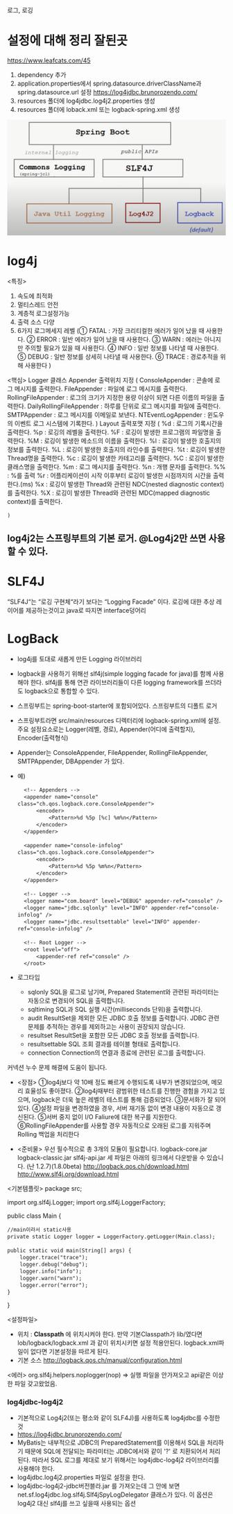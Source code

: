 로그, 로깅
# 설정에 대해 정리 잘된곳
https://www.leafcats.com/45
1. dependency 추가
2. application.properties에서 spring.datasource.driverClassName과 spring.datasource.url 설정
https://log4jdbc.brunorozendo.com/
3. resources 폴더에 log4jdbc.log4j2.properties 생성
4. resources 폴더에  loback.xml  또는 logback-spring.xml 생성

![스프링부트와 로거](../이미지/스프링부트로거.png)

# log4j
<특징>
1. 속도에 최적화
2. 멀티스레드 안전
3. 계층적 로그설정가능
4. 출력 소스 다양
5. 6가지 로그메세지 레벨
	(① FATAL : 가장 크리티컬한 에러가 일어 났을 때 사용한다.
	② ERROR : 일반 에러가 일어 났을 때 사용한다.
	③ WARN : 에러는 아니지만 주의할 필요가 있을 때 사용한다.
	④ INFO : 일반 정보를 나타낼 때 사용한다.
	⑤ DEBUG : 일반 정보를 상세히 나타낼 때 사용한다.
	⑥ TRACE : 경로추적을 위해 사용한다
	)

<핵심>
Logger 클래스
Appender 출력위치 지정
	(   ConsoleAppender : 콘솔에 로그 메시지를 출력한다.
		FileAppender : 파일에 로그 메시지를 출력한다.
		RollingFileAppender : 로그의 크기가 지정한 용량 이상이 되면 다른 이름의 파일을 출력한다.
		DailyRollingFileAppender : 하루를 단위로 로그 메시지를 파일에 출력한다.
		SMTPAppender : 로그 메시지를 이메일로 보낸다.
		NTEventLogAppender : 윈도우의 이벤트 로그 시스템에 기록한다.
	)
Layout 출력포맷 지정
	(
    %d : 로그의 기록시간을 출력한다.
    %p : 로깅의 레벨을 출력한다.
    %F : 로깅이 발생한 프로그램의 파일명을 출력한다.
    %M : 로깅이 발생한 메소드의 이름을 출력한다.
    %l : 로깅이 발생한 호출지의 정보를 출력한다.
    %L : 로깅이 발생한 호출지의 라인수를 출력한다.
    %t : 로깅이 발생한 Thread명을 출력한다.
    %c : 로깅이 발생한 카테고리를 출력한다.
    %C : 로깅이 발생한 클래스명을 출력한다.
    %m : 로그 메시지를 출력한다.
    %n : 개행 문자를 출력한다.
    %% : %를 출력
    %r : 어플리케이션이 시작 이후부터 로깅이 발생한 시점까지의 시간을 출력한다.(ms)
    %x : 로깅이 발생한 Thread와 관련된 NDC(nested diagnostic context)를 출력한다.
    %X : 로깅이 발생한 Thread와 관련된 MDC(mapped diagnostic context)를 출력한다.

	)

## log4j2는 스프링부트의 기본 로거. @Log4j2만 쓰면 사용할 수 있다.

# SLF4J
“SLF4J“는 “로깅 구현체“라기 보다는 “Logging Facade” 이다.
로깅에 대한 추상 레이어를 제공하는것이고 java로 따지면 interface덩어리


# LogBack
- log4j를 토대로 새롭게 만든 Logging 라이브러리
- logback을 사용하기 위해선 slf4j(simple logging facade for java)를 함께 사용해야 한다.
slf4j를 통해 연관 라이브러리들이 다른 logging framework를 쓰더라도 logback으로 통합할 수 있다.
- 스프링부트는 spring-boot-starter에 포함되어있다. 스프링부트의 디폴트 로거
- 스프링부트라면 src/main/resources 디렉터리에 logback-spring.xml에 설정.  주요 설정요소로는 Logger(레벨, 경로), Appender(어디에 출력할지), Encoder(출력형식)
- Appender는 ConsoleAppender, FileAppender, RollingFileAppender, SMTPAppender, DBAppender 가 있다.
- 예)
	<?xml version="1.0" encoding="UTF-8"?>
	<configuration debug="true">

		<!-- Appenders -->
		<appender name="console" class="ch.qos.logback.core.ConsoleAppender">
			<encoder>
				<Pattern>%d %5p [%c] %m%n</Pattern>
			</encoder>
		</appender>

		<appender name="console-infolog" class="ch.qos.logback.core.ConsoleAppender">
			<encoder>
				<Pattern>%d %5p %m%n</Pattern>
			</encoder>
		</appender>

		<!-- Logger -->
		<logger name="com.board" level="DEBUG" appender-ref="console" />
		<logger name="jdbc.sqlonly" level="INFO" appender-ref="console-infolog" />
		<logger name="jdbc.resultsettable" level="INFO" appender-ref="console-infolog" />

		<!-- Root Logger -->
		<root level="off">
			<appender-ref ref="console" />
		</root>
	</configuration>
- 로그타입
	- sqlonly
	SQL을 로그로 남기며, Prepared Statement와 관련된 파라미터는 자동으로 변경되어 SQL을 출력합니다.
	- sqltiming
	SQL과 SQL 실행 시간(milliseconds 단위)을 출력합니다.
	- audit
	ResultSet을 제외한 모든 JDBC 호출 정보를 출력합니다.
	JDBC 관련 문제를 추적하는 경우를 제외하고는 사용이 권장되지 않습니다.
	- resultset
	ResultSet을 포함한 모든 JDBC 호출 정보를 출력합니다.
	- resultsettable
	SQL 조회 결과를 테이블 형태로 출력합니다.
	- connection
	Connection의 연결과 종료에 관련된 로그를 출력합니다.

커넥션 누수 문제 해결에 도움이 됩니다.
- <장점>
①log4j보다 약 10배 정도 빠르게 수행되도록 내부가 변경되었으며, 메모리 효율성도 좋아졌다.
②log4j때부터 광범위한 테스트를 진행한 경험을 가지고 있으며, logback은 더욱 높은 레벨의 테스트를 통해 검증되었다.
③문서화가 잘 되어 있다.
④설정 파일을 변경하였을 경우, 서버 재기동 없이 변경 내용이 자동으로 갱신된다.
⑤서버 중지 없이 I/O Faliure에 대한 복구를 지원한다.
⑥RollingFileAppender를 사용할 경우 자동적으로 오래된 로그를 지워주며 Rolling 백업을 처리한다

- <준비물>
우선 필수적으로 총 3개의 모듈이 필요합니다.
logback-core.jar
logback-classic.jar
slf4j-api.jar
세 파일은 아래의 링크에서 다운받을 수 있습니다. (난 1.2.7)(1.8.0beta)
http://logback.qos.ch/download.html
http://www.slf4j.org/download.html

<기본템플릿>
package src;

import org.slf4j.Logger;
import org.slf4j.LoggerFactory;

public class Main {

	//main이라서 static사용
    private static Logger logger = LoggerFactory.getLogger(Main.class);

    public static void main(String[] args) {
        logger.trace("trace");
        logger.debug("debug");
        logger.info("info");
        logger.warn("warn");
        logger.error("error");
    }
}

<설정파일>
- 위치 : **Classpath** 에 위치시켜야 한다.
	만약 기본Classpath가 lib/였다면 lob/logback/logback.xml 과 같이 위치시키면 설정 적용안된다.
	logback.xml파일이 없다면 기본설정을 따르게 된다.
- 기본 소스 http://logback.qos.ch/manual/configuration.html


<에러>
org.slf4j.helpers.noplogger(nop)
=> 실행 파일을 안가져오고 api같은 이상한 파일 갖고왔었음.


### log4jdbc-log4j2
- 기본적으로 Log4j2(또는 평소와 같이 SLF4J)를 사용하도록 log4jdbc를 수정한 것
- https://log4jdbc.brunorozendo.com/
- MyBatis는 내부적으로 JDBC의 PreparedStatement를 이용해서 SQL을 처리하기 때문에
  SQL에 전달되는 파라미터는 JDBC에서와 같이 '?' 로 치환되어서 처리된다.
  따라서 SQL 로그를 제대로 보기 위해서는 log4jdbc-log4j2 라이브러리를 사용해야 한다.
- log4jdbc.log4j2.properties 파일로 설정을 한다.
- log4jdbc-log4j2-jdbc버전블라.jar 를 가져오는데 그 안에 보면
   net.sf.log4jdbc.log.slf4j.Slf4jSpyLogDelegator 클래스가 있다.
   이 옵션은 log4j2 대신 slf4j를 쓰고 싶을때 사용되는 옵션
   